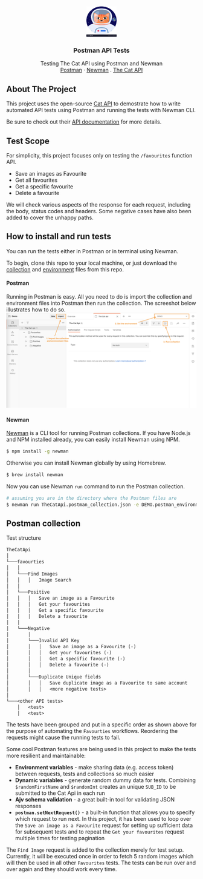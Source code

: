 <!-- PROJECT LOGO -->
<br />
<p align="center">
  <a href="https://github.com/joyce-tong/Postman-API-Tests">
    <img src="images/logo.png" alt="Logo" width="80" height="80">
  </a>

  <h3 align="center">Postman API Tests</h3>

  <p align="center">
    Testing The Cat API using Postman and Newman
    <br />
    <a href="https://www.postman.com/">Postman</a>
    ·
    <a href="https://github.com/postmanlabs/newman">Newman</a>
    .
    <a href="https://github.com/csplb/CatApi">The Cat API</a>
  </p>
</p>


## About The Project
This project uses the open-source [Cat API](http://thecatapi.com/) to demostrate how to write automated API tests using Postman and running the tests with Newman CLI.

Be sure to check out their [API documentation](https://docs.thecatapi.com/) for more details.


## Test Scope
For simplicity, this project focuses only on testing the `/favourites` function API.
* Save an images as Favourite
* Get all favourites
* Get a specific favourite
* Delete a favourite

We will check various aspects of the response for each request, including the body, status codes and headers. Some negative cases have also been added to cover the unhappy paths.

## How to install and run tests
You can run the tests either in Postman or in terminal using Newman.

To begin, clone this repo to your local machine, or just download the [collection]() and [environment]() files from this repo. 

#### Postman
Running in Postman is easy. All you need to do is import the collection and environment files into Postman then run the collection. The screeshot below illustrates how to do so.
![](images/postman.png)

#### Newman
[Newman](https://www.npmjs.com/package/newman) is a CLI tool for running Postman collections. If you have Node.js and NPM installed already, you can easily install Newman using NPM.
```sh
$ npm install -g newman 
```

Otherwise you can install Newman globally by using Homebrew.
```sh
$ brew install newman 
```

Now you can use Newman `run` command to run the Postman collection. 
```sh
# assuming you are in the directory where the Postman files are 
$ newman run TheCatApi.postman_collection.json -e DEMO.postman_environment.json
```

## Postman collection
Test structure
```
TheCatApi                     
│
└───favourties
│   │
│   └───Find Images
│   │   │   Image Search
│   │
│   └───Positive
│   │   │   Save an image as a Favourite
│   │   │   Get your favourites
│   │   │   Get a specific favourite
│   │   │   Delete a favourite   
│   │    
│   └───Negative
│       │    
│       └───Invalid API Key
│       │   │   Save an image as a Favourite (-)
│       │   │   Get your favourites (-)
│       │   │   Get a specific favourite (-)
│       │   │   Delete a favourite (-)
│       │    
│       └───Duplicate Unique fields
│       │   │   Save duplicate image as a Favourite to same account
│       │   │   <more negative tests>
│
└───<other API tests>
    │   <test>
    │   <test>
```

The tests have been grouped and put in a specific order as shown above for the purpose of automating the `Favourties` workflows. Reordering the requests might cause the running tests to fail. 

Some cool Postman features are being used in this project to make the tests more resilient and maintainable:
* **Environment variables** - make sharing data (e.g. access token) between requests, tests and collections so much easier
* **Dynamic variables** - generate random dummy data for tests. Combining `$randomFirstName` and `$randomInt` creates an unique `SUB_ID` to be submitted to the Cat Api in each run 
* **Ajv schema validation** - a great built-in tool for validating JSON responses
* **`postman.setNextRequest()`** - a built-in function that allows you to specify which request to run next. In this project, it has been used to loop over the `Save an image as a Favourite` request for setting up sufficient data for subsequent tests and to repeat the `Get your favourites` request multiple times for testing pagination


The `Find Image` request is added to the collection merely for test setup. Currently, it will be executed once in order to fetch 5 random images which will then be used in all other `Favourites` tests. The tests can be run over and over again and they should work every time. 

